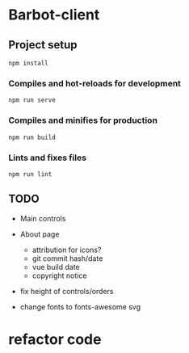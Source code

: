 # Barbot-client

## Project setup
```
npm install
```

### Compiles and hot-reloads for development
```
npm run serve
```

### Compiles and minifies for production
```
npm run build
```

### Lints and fixes files
```
npm run lint
```

## TODO
* Main controls
* About page
    * attribution for icons?
    * git commit hash/date
    * vue build date
    * copyright notice

* fix height of controls/orders
* change fonts to fonts-awesome svg
# refactor code
